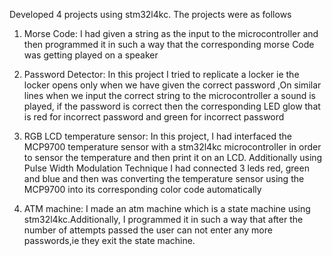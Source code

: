 Developed 4 projects using stm32l4kc. The projects were as follows

1. Morse Code: I had given a string as the input to the microcontroller and then programmed it in such a way that the corresponding morse Code was getting played on a speaker

2. Password Detector: In this project I tried to replicate a locker ie the locker opens only when we have given the correct password ,On similar lines when we input the correct string to the microcontroller a sound is played, if the password is correct then the corresponding LED glow that is red for incorrect password and green for incorrect password

 3. RGB LCD temperature sensor:
In this project, I had interfaced the MCP9700 temperature sensor with a stm32l4kc microcontroller in order to sensor the temperature and then print it on an LCD. Additionally using Pulse Width Modulation Technique I had connected 3 leds red, green  and blue and then was converting the temperature sensor using the MCP9700 into its corresponding color code automatically

4. ATM machine: I made an atm machine which is a state machine using stm32l4kc.Additionally, I programmed it in such a way that after the number of attempts passed the user can not enter any more passwords,ie they exit the state machine.

